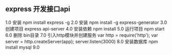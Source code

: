 ## express 开发接口api
1.0 安装 npm install express -g
2.0 安装 npm install -g express-generator
3.0 创建项目 express api-server
4.0 安装依赖 npm install
5.0 运行项目 npm start
6.0 删除 bin目录
7.0 引入http模块并创建服务  var http = require('http'); var server = http.createServer(app); server.listen(3000)
8.0 安装数据库 npm install mysql
9.0 








